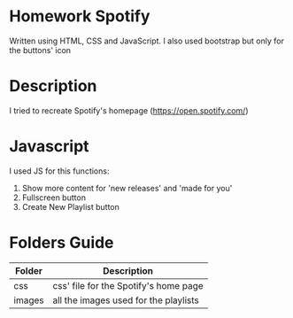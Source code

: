# Homework Spotify
Written using HTML, CSS and JavaScript. I also used bootstrap but only for the buttons' icon

# Description
I tried to recreate Spotify's homepage (https://open.spotify.com/)

# Javascript
I used JS for this functions:
1. Show more content for 'new releases' and 'made for you'
2. Fullscreen button 
3. Create New Playlist button


# Folders Guide
| Folder | Description |
|-|-|
| css | css' file for the Spotify's home page |
| images | all the images used for the playlists |

